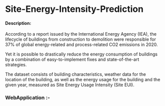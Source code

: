 # Site-Energy-Intensity-Prediction




#### Description: 

According to a report issued by the International Energy Agency (IEA), the lifecycle of buildings from construction to demolition were responsible for 37% of global energy-related and process-related CO2 emissions in 2020. 

Yet it is possible to drastically reduce the energy consumption of buildings by a combination of easy-to-implement fixes and state-of-the-art strategies.  

The dataset consists of building characteristics, weather data for the location of the building, as well as the energy usage for the building and the given year, measured as Site Energy Usage Intensity (Site EUI). 

### WebApplication :- 
